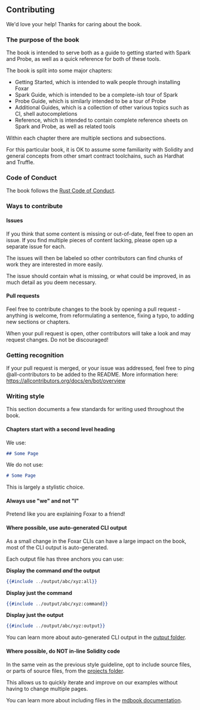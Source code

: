 ## Contributing

We'd love your help! Thanks for caring about the book.

### The purpose of the book

The book is intended to serve both as a guide to getting started with Spark and Probe, as well as a quick reference for both of these tools.

The book is split into some major chapters:

- Getting Started, which is intended to walk people through installing Foxar
- Spark Guide, which is intended to be a complete-ish tour of Spark
- Probe Guide, which is similarly intended to be a tour of Probe
- Additional Guides, which is a collection of other various topics such as CI, shell autocompletions
- Reference, which is intended to contain complete reference sheets on Spark and Probe, as well as related tools

Within each chapter there are multiple sections and subsections.

For this particular book, it is OK to assume some familiarity with Solidity and general concepts from other smart contract toolchains, such as Hardhat and Truffle.

### Code of Conduct

The book follows the [Rust Code of Conduct](https://www.rust-lang.org/policies/code-of-conduct).

### Ways to contribute

#### Issues

If you think that some content is missing or out-of-date, feel free to open an issue. If you find multiple pieces of content lacking, please open up a separate issue for each.

The issues will then be labeled so other contributors can find chunks of work they are interested in more easily.

The issue should contain what is missing, or what could be improved, in as much detail as you deem necessary.

#### Pull requests

Feel free to contribute changes to the book by opening a pull request - anything is welcome, from reformulating a sentence, fixing a typo, to adding new sections or chapters.

When your pull request is open, other contributors will take a look and may request changes. Do not be discouraged!

### Getting recognition

If your pull request is merged, or your issue was addressed, feel free to ping @all-contributors to be added to the README. More information here: https://allcontributors.org/docs/en/bot/overview

### Writing style

This section documents a few standards for writing used throughout the book.

#### Chapters start with a second level heading

We use:

```md
## Some Page
```

We do not use:

```md
# Some Page
```

This is largely a stylistic choice.

#### Always use "we" and not "I"

Pretend like you are explaining Foxar to a friend!

#### Where possible, use auto-generated CLI output

As a small change in the Foxar CLIs can have a large impact on the book, most of the CLI output is auto-generated.

Each output file has three anchors you can use:

**Display the command *and* the output**

```handlebars
{{#include ../output/abc/xyz:all}}
```

**Display just the command**

```handlebars
{{#include ../output/abc/xyz:command}}
```

**Display just the output**

```handlebars
{{#include ../output/abc/xyz:output}}
```

You can learn more about auto-generated CLI output in the [output folder](./src/output).

#### Where possible, do NOT in-line Solidity code

In the same vein as the previous style guideline, opt to include source files, or parts of source files, from the [projects folder](./projects).

This allows us to quickly iterate and improve on our examples without having to change multiple pages.

You can learn more about including files in the [mdbook documentation](https://rust-lang.github.io/mdBook/format/mdbook.html).
